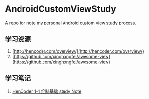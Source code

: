 # AndroidCustomViewStudy
A repo for note my personal Android custom view study process.

## 学习资源
 1. [http://hencoder.com/overview/](http://hencoder.com/overview/)
 2. [https://github.com/xinghongfei/awesome-view](https://github.com/xinghongfei/awesome-view)

## 学习笔记
 1. [HenCoder 1-1 绘制基础 study Note](https://github.com/NateRobinson/AndroidCustomViewStudy/blob/master/docs/1-1.md)


